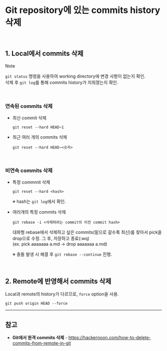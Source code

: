 # Git repository에 있는 commits history 삭제

<br>

## 1. Local에서 commits 삭제
> [!NOTE]  
> `git status` 명령을 사용하여 working directory에 변경 사항이 없는지 확인.  
> 삭제 후 `git log`를 통해 commits history가 지워졌는지 확인.

<br>

### 연속된 commits 삭제
- 최신 commit 삭제  
  ```
  git reset --hard HEAD~1
  ```
- 최근 여러 개의 commits 삭제
  ```
  git reset --hard HEAD~<숫자>
  ```

<br>

### 비연속 commits 삭제
- 특정 commmit 삭제  
  ```
  git reset --hard <hash>
  ```
  ※ hash는 `git log`에서 확인.
- 여러개의 특정 commits 삭제
  ```
  git rebase -i <삭제하려는 commit의 이전 commit hash>
  ```
  대화형 rebase에서 삭제하고 싶은 commits(밑으로 갈수록 최신)를 찾아서 pick을 drop으로 수정.
  그 후, 저장하고 종료(:wq)  
  (ex. pick aaaaaaa a.md -> drop aaaaaaa a.md)
  
  ※ 충돌 발생 시 해결 후 `git rebase --continue` 진행.

<br>

## 2. Remote에 반영해서 commits 삭제
Local과 remote의 history가 다르므로, `force` option을 사용.
```
git push origin HEAD --force
```

<hr>

## 참고
- **Git에서 원격 commits 삭제** - https://hackernoon.com/how-to-delete-commits-from-remote-in-git
